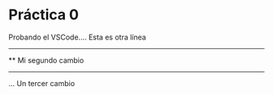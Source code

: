  # Práctica 0

Probando el VSCode....
Esta es otra línea

*****************************
** Mi segundo cambio
*****************************

... Un tercer cambio